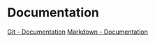 # Documentation
[Git - Documentation](https://git-scm.com/doc)
[Markdown - 
Documentation](https://guides.github.com/features/mastering-markdown)

